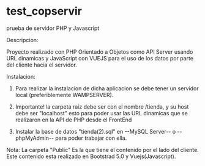 # test_copservir
prueba de servidor PHP y Javascript

Descripcion:

Proyecto realizado con PHP Orientado a Objetos como API Server usando URL dinamicas y JavaScript con VUEJS para el uso de los datos por parte del cliente hacia el servidor.

Instalacion:

1) Para realizar la instalacion de dicha aplicacion se debe tener un servidor local (preferiblemente WAMPSERVER).

2) Importante! la carpeta raiz debe ser con el nombre /tienda, y su host debe ser "localhost" esto para poder usar las URL dinamicas que se realizaron en la API de PHP desde el FrontEnd

3) Instalar la base de datos "tienda(2).sql" en --MySQL Server-- o --phpMyAdmin-- para poder trabajar con ella.

Nota: La carpeta "Public" Es la que tiene el contenido por el lado del cliente. Este contenido esta realizado en Bootstrad 5.0 y Vuejs(Javascript).
